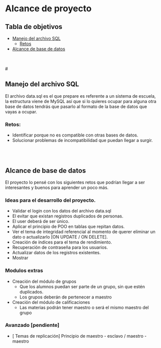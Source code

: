 # Alcance de proyecto
## Tabla de objetivos

* [Manejo del archivo SQL](#manejo-del-archivo-sql)
  * [Retos](#retos)
* [Alcance de base de datos](#alcance-de-base-de-datos)
<br>
<br>
#

## Manejo del archivo SQL

El archivo data.sql es el que prepare es referente a un sistema de escuela, la estructura viene de MySQL así que si lo quieres ocupar para alguna otra base de datos tendrás que pasarlo al formato de la base de datos que vayas a ocupar.

### Retos:

- Identificar porque no es compatible con otras bases de datos.
- Solucionar problemas de incompatibilidad que puedan llegar a surgir.
<br>
<br>

## Alcance de base de datos

El proyecto lo pensé con los siguientes retos que podrían llegar a ser interesantes y buenos para aprender un poco más.

### Ideas para el desarrollo del proyecto.
- Validar el login con los datos del archivo data.sql
- El evitar que existan registros duplicados de personas.
- El user deberá de ser único.
- Aplicar el principio de POO en tablas que repitan datos.
- Ver el tema de integridad referencial al momento de querer eliminar un dato o actualizarlo [ON UPDATE / ON DELETE].
- Creación de índices para el tema de rendimiento.
- Recuperación de contraseña para los usuarios.
- Actualizar datos de los registros existentes.
- Mostrar

### Modulos extras
- Creación del módulo de grupos
  - Que los alumnos puedan ser parte de un grupo, sin que estén duplicados.
  - Los grupos deberán de pertenecer a maestro
- Creación del módulo de calificaciones
  - Las materias podrán tener maestro o será el mismo maestro del grupo

### Avanzado [pendiente]
- [ Temas de replicación] Principio de maestro - esclavo / maestro - maestro
